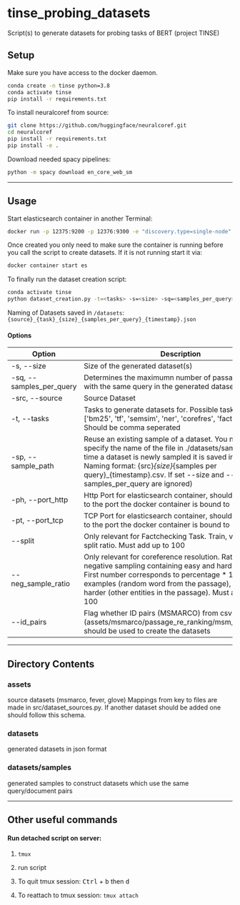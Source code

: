 # tinse_probing_datasets
Script(s) to generate datasets for probing tasks of BERT (project TINSE)


## Setup

Make sure you have access to the docker daemon.

```sh
conda create -n tinse python=3.8
conda activate tinse
pip install -r requirements.txt
```

To install neuralcoref from source:
```sh
git clone https://github.com/huggingface/neuralcoref.git
cd neuralcoref
pip install -r requirements.txt
pip install -e .
```

Download needed spacy pipelines:

```sh
python -m spacy download en_core_web_sm
```

***

## Usage
Start elasticsearch container in another Terminal:
```sh
docker run -p 12375:9200 -p 12376:9300 -e "discovery.type=single-node" --detach --name es -v esdata1:/usr/share/elasticsearch/data:rw  docker.elastic.co/elasticsearch/elasticsearch:7.16.2
```

Once created you only need to make sure the container is running before you call the script to create datasets.
If it is not running start it via:
```sh
docker container start es
```

To finally run the dataset creation script:
```sh
conda activate tinse
python dataset_creation.py -t=<tasks> -s=<size> -sq=<samples_per_query> ...
```

Naming of Datasets saved in ``/datasets``: ``{source}_{task}_{size}_{samples_per_query}_{timestamp}.json``


#### Options
| Option      | Description | Default  |
| ----------- | ----------- | ----------- |
| -s, --size      | Size of the generated dataset(s) | 10000|
| -sq, --samples_per_query  | Determines the maximumn number of passage samples with the same query in the generated dataset         |  5 |
| -src, --source   | Source Dataset  | msmarco |
| -t, --tasks   | Tasks to generate datasets for. Possible tasks are: ['bm25', 'tf', 'semsim', 'ner', 'corefres', 'factchecking']. Should be comma seperated  | bm25,semsim,ner,tf |
| -sp, --sample_path   | Reuse an existing sample of a dataset. You need to specify the name of the file in ./datasets/samples/. Every time a dataset is newly sampled it is saved in csv format. Naming format: {src}_{size}_{samples per query}_{timestamp}.csv. If set --size and --samples_per_query are ignored) | -|
| -ph, --port_http   | Http Port for elasticsearch container, should correspond to the port the docker container is bound to | 12375 |
| -pt, --port_tcp   | TCP Port for elasticsearch container, should correspond to the port the docker container is bound to | 12376 |
| --split   | Only relevant for Factchecking Task. Train, val and test split ratio. Must add up to 100 | 70,15,15 |
| --neg_sample_ratio   | Only relevant for coreference resolution. Ratio of negative sampling containing easy and hard examples. First number corresponds to percentage * 100 of easy examples (random word from the passage), second for harder (other entities in the passage). Must add up to 100 | 50,50 |
| --id_pairs   | Flag whether ID pairs (MSMARCO) from csv (assets/msmarco/passage_re_ranking/msm_id_pairs.csv) should be used to create the datasets  | - |

***

## Directory Contents

### assets
source datasets (msmarco, fever, glove)
Mappings from key to files are made in src/dataset_sources.py.
If another dataset should be added one should follow this schema.

### datasets
generated datasets in json format

### datasets/samples
generated samples to construct datasets which use the same query/document pairs

***

## Other useful commands

#### Run detached script on server:

1. ```tmux```

2. run script

3. To quit tmux session: <kbd>Ctrl</kbd> + <kbd>b</kbd> then <kbd>d</kbd>

4. To reattach to tmux session: ```tmux attach```
